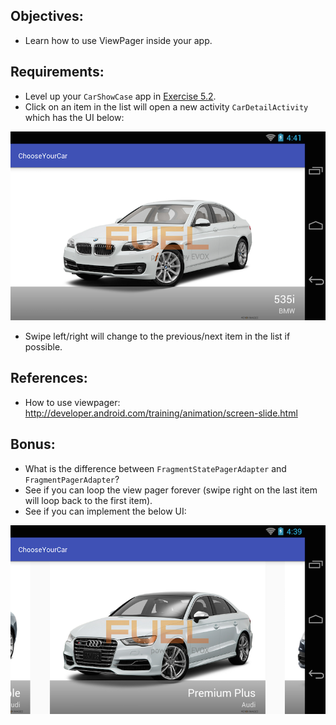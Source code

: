 ## Objectives:
* Learn how to use ViewPager inside your app.

## Requirements:
* Level up your `CarShowCase` app in [Exercise 5.2](Exercise_5_2_List_of_images.md).
* Click on an item in the list will open a new activity `CarDetailActivity` which has the UI below:

![car_show_case.png](images/ex5/ex53/car_show_case.png)

* Swipe left/right will change to the previous/next item in the list if possible.

## References:
* How to use viewpager: http://developer.android.com/training/animation/screen-slide.html

## Bonus:
* What is the difference between `FragmentStatePagerAdapter` and `FragmentPagerAdapter`?
* See if you can loop the view pager forever (swipe right on the last item will loop back to the first item).
* See if you can implement the below UI:

![car_show_case_bonus.png](images/ex5/ex53/car_show_case_bonus.png)
